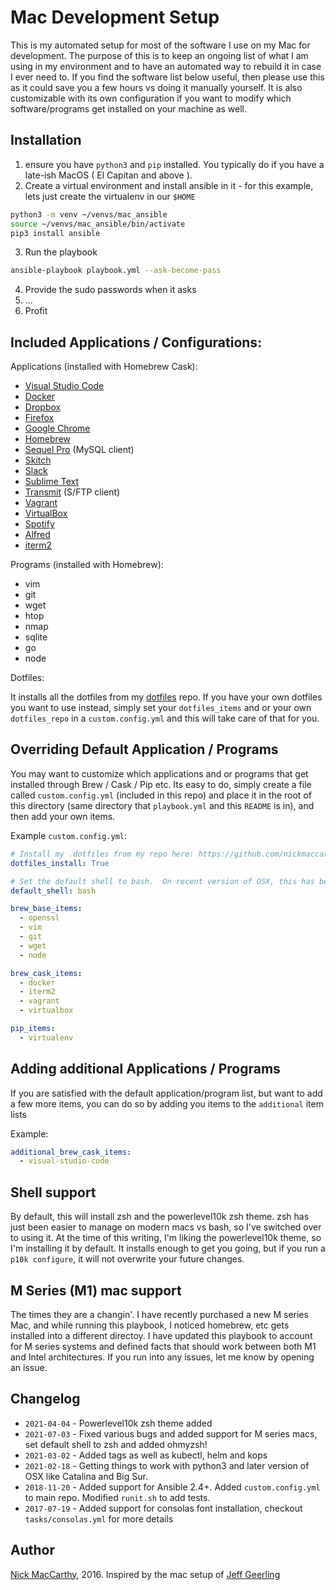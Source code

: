 # Mac Development Setup

This is my automated setup for most of the software I use on my Mac for development.  The purpose of this is to keep an ongoing list of what I am using in my environment and to have an automated way to rebuild it in case I ever need to.  If you find the software list below useful, then please use this as it could save you a few hours vs doing it manually yourself.  It is also customizable with its own configuration if you want to modify which software/programs get installed on your machine as well. 

## Installation

1. ensure you have `python3` and `pip` installed.  You typically do if you have a late-ish MacOS ( El Capitan and above ).
2. Create a virtual environment and install ansible in it - for this example, lets just create the virtualenv in our `$HOME`

```bash
python3 -m venv ~/venvs/mac_ansible
source ~/venvs/mac_ansible/bin/activate
pip3 install ansible
```

3. Run the playbook

```bash
ansible-playbook playbook.yml --ask-become-pass

```

4. Provide the sudo passwords when it asks
5. ...
6. Profit



## Included Applications / Configurations:

Applications (installed with Homebrew Cask):

  - [Visual Studio Code](https://code.visualstudio.com/)
  - [Docker](https://www.docker.com/)
  - [Dropbox](https://www.dropbox.com/)
  - [Firefox](https://www.mozilla.org/en-US/firefox/new/)
  - [Google Chrome](https://www.google.com/chrome/)
  - [Homebrew](http://brew.sh/)
  - [Sequel Pro](https://www.sequelpro.com/) (MySQL client)
  - [Skitch](https://evernote.com/skitch/)
  - [Slack](https://slack.com/)
  - [Sublime Text](https://www.sublimetext.com/)
  - [Transmit](https://panic.com/transmit/) (S/FTP client)
  - [Vagrant](https://www.vagrantup.com/)
  - [VirtualBox](https://www.virtualbox.org/wiki/Downloads)
  - [Spotify](https://www.spotify.com)
  - [Alfred](https://www.alfredapp.com/)
  - [iterm2](https://www.iterm2.com/)

Programs (installed with Homebrew):
  - vim
  - git
  - wget
  - htop
  - nmap
  - sqlite
  - go
  - node

Dotfiles:

It installs all the dotfiles from my [dotfiles](https://github.com/nickmaccarthy/dotfiles) repo.  If you have your own dotfiles you want to use instead, simply set your `dotfiles_items` and or your own `dotfiles_repo` in a `custom.config.yml` and this will take care of that for you.   

## Overriding Default Application / Programs

You may want to customize which applications and or programs that get installed through Brew / Cask / Pip etc.  Its easy to do, simply create a file called `custom.config.yml` (included in this repo) and place it in the root of this directory (same directory that `playbook.yml` and this `README` is in), and then add your own items.

Example `custom.config.yml`:

```yaml
# Install my .dotfiles from my repo here: https://github.com/nickmaccarthy/dotfiles
dotfiles_install: True

# Set the default shell to bash.  On recent version of OSX, this has been zsh.  I typically do all my scripting in bash, so I am overwriting here.
default_shell: bash

brew_base_items:
  - openssl
  - vim
  - git
  - wget
  - node

brew_cask_items:
  - docker
  - iterm2
  - vagrant
  - virtualbox

pip_items:
  - virtualenv

```

## Adding additional Applications / Programs

If you are satisfied with the default application/program list, but want to add a few more items, you can do so by adding you items to the `additional` item lists

Example:

```yaml
additional_brew_cask_items:
  - visual-studio-code
```

## Shell support

By default, this will install zsh and the powerlevel10k zsh theme.  zsh has just been easier to manage on modern macs vs bash, so I've switched over to using it.  At the time of this writing, I'm liking the powerlevel10k theme, so I'm installing it by default.  It installs enough to get you going, but if you run a `p10k configure`, it will not overwrite your future changes.

## M Series (M1) mac support

The times they are a changin'.  I have recently purchased a new M series Mac, and while running this playbook, I noticed homebrew, etc gets installed into a different directoy.  I have updated this playbook to account for M series systems and defined facts that should work between both M1 and Intel architectures. If you run into any issues, let me know by opening an issue.

## Changelog

* `2021-04-04` - Powerlevel10k zsh theme added
* `2021-07-03` - Fixed various bugs and added support for M series macs, set default shell to zsh and added ohmyzsh!
* `2021-03-02` - Added tags as well as kubectl, helm and kops
* `2021-02-18` - Getting things to work with python3 and later version of OSX like Catalina and Big Sur.  
* `2018-11-20` - Added support for Ansible 2.4+.  Added `custom.config.yml` to main repo.  Modified `runit.sh` to add tests.  
* `2017-07-19` - Added support for consolas font installation, checkout `tasks/consolas.yml` for more details

## Author

[Nick MacCarthy](http://nickmaccarthy.com), 2016.  Inspired by the mac setup of [Jeff Geerling](https://github.com/geerlingguy/mac-dev-playbook)
